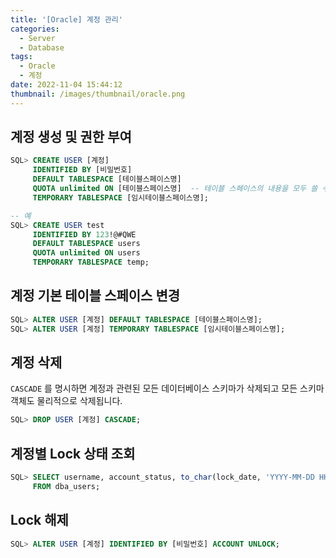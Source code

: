 ```yaml
---
title: '[Oracle] 계정 관리'
categories:
  - Server
  - Database
tags:
  - Oracle
  - 계정
date: 2022-11-04 15:44:12
thumbnail: /images/thumbnail/oracle.png
---
```


## 계정 생성 및 권한 부여

```sql
SQL> CREATE USER [계정]
     IDENTIFIED BY [비밀번호]
     DEFAULT TABLESPACE [테이블스페이스명]
     QUOTA unlimited ON [테이블스페이스명]  -- 테이블 스페이스의 내용을 모두 쓸 수 있다.
     TEMPORARY TABLESPACE [임시테이블스페이스명];
```

```sql
-- 예
SQL> CREATE USER test
     IDENTIFIED BY 123!@#QWE
     DEFAULT TABLESPACE users
     QUOTA unlimited ON users
     TEMPORARY TABLESPACE temp;
```

## 계정 기본 테이블 스페이스 변경

```sql
SQL> ALTER USER [계정] DEFAULT TABLESPACE [테이블스페이스명];
SQL> ALTER USER [계정] TEMPORARY TABLESPACE [임시테이블스페이스명];
```

## 계정 삭제

`CASCADE` 를 명시하면 계정과 관련된 모든 데이터베이스 스키마가 삭제되고 모든 스키마 객체도 물리적으로 삭제됩니다.

```sql
SQL> DROP USER [계정] CASCADE;
```

## 계정별 Lock 상태 조회

```sql
SQL> SELECT username, account_status, to_char(lock_date, 'YYYY-MM-DD HH24:MI') lock_date
     FROM dba_users;
```

## Lock 해제

```sql
SQL> ALTER USER [계정] IDENTIFIED BY [비밀번호] ACCOUNT UNLOCK;
```
